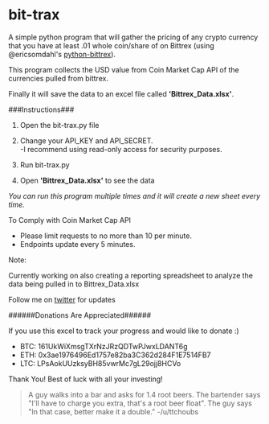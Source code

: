 # bit-trax

A simple python program that will gather the pricing of
any crypto currency that you have at least .01 whole coin/share of on Bittrex
(using @ericsomdahl's [python-bittrex](https://github.com/ericsomdahl/python-bittrex)).

This program collects the USD value from Coin Market Cap API of the currencies pulled from bittrex.

Finally it will save the data to an excel file called **'Bittrex_Data.xlsx'**.

###Instructions###
1. Open the bit-trax.py file

2. Change your API_KEY and API_SECRET.<br>-I recommend using read-only access for security purposes.

3. Run bit-trax.py

4. Open **'Bittrex_Data.xlsx'** to see the data


*You can run this program multiple times and it will create a new sheet every time.*


To Comply with Coin Market Cap API
* Please limit requests to no more than 10 per minute.
* Endpoints update every 5 minutes.

Note:

Currently working on also creating a reporting spreadsheet to analyze the data being pulled in to Bittrex_Data.xlsx

Follow me on [twitter](https://twitter.com/ayazamlani)
for updates

######Donations Are Appreciated######

If you use this excel to track your progress and would like to donate :)

* BTC: 161UkWiXmsgTXrNzJRzQDTwPJwxLDANT6g
* ETH: 0x3ae1976496Ed1757e82ba3C362d284F1E7514FB7
* LTC: LPsAokUUzksyBH85vwrMc7gL29ojj8HCVo

Thank You! Best of luck with all your investing!

> A guy walks into a bar and asks for 1.4 root beers. The bartender says "I'll have to charge you extra, that's a root beer float". The guy says "In that case, better make it a double."
> -/u/ttchoubs
